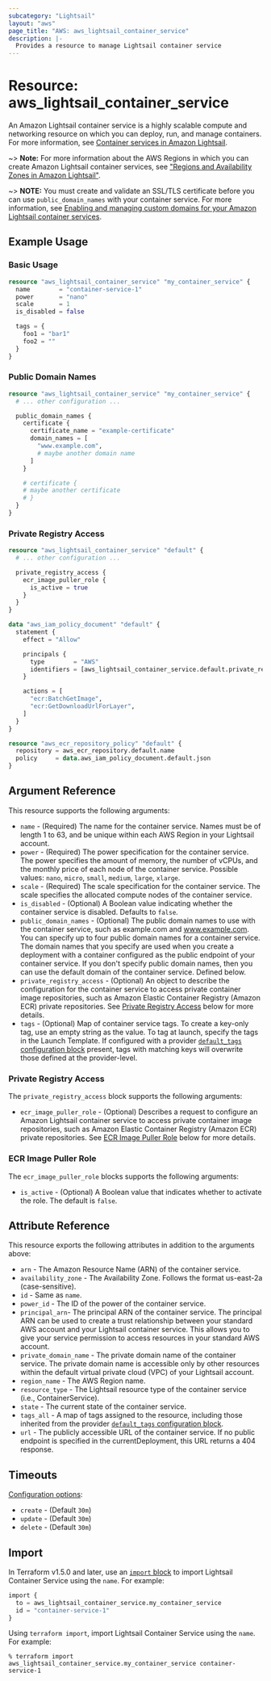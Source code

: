 ```yaml
---
subcategory: "Lightsail"
layout: "aws"
page_title: "AWS: aws_lightsail_container_service"
description: |- 
  Provides a resource to manage Lightsail container service
---
```


# Resource: aws_lightsail_container_service

An Amazon Lightsail container service is a highly scalable compute and networking resource on which you can deploy, run,
and manage containers. For more information, see
[Container services in Amazon Lightsail](https://lightsail.aws.amazon.com/ls/docs/en_us/articles/amazon-lightsail-container-services).

~> **Note:** For more information about the AWS Regions in which you can create Amazon Lightsail container services,
see ["Regions and Availability Zones in Amazon Lightsail"](https://lightsail.aws.amazon.com/ls/docs/overview/article/understanding-regions-and-availability-zones-in-amazon-lightsail).

~> **NOTE:** You must create and validate an SSL/TLS certificate before you can use `public_domain_names` with your container service. For more information, see
[Enabling and managing custom domains for your Amazon Lightsail container services](https://lightsail.aws.amazon.com/ls/docs/en_us/articles/amazon-lightsail-creating-container-services-certificates).

## Example Usage

### Basic Usage

```terraform
resource "aws_lightsail_container_service" "my_container_service" {
  name        = "container-service-1"
  power       = "nano"
  scale       = 1
  is_disabled = false

  tags = {
    foo1 = "bar1"
    foo2 = ""
  }
}
```

### Public Domain Names

```terraform
resource "aws_lightsail_container_service" "my_container_service" {
  # ... other configuration ...

  public_domain_names {
    certificate {
      certificate_name = "example-certificate"
      domain_names = [
        "www.example.com",
        # maybe another domain name
      ]
    }

    # certificate {
    # maybe another certificate
    # }
  }
}
```

### Private Registry Access

```terraform
resource "aws_lightsail_container_service" "default" {
  # ... other configuration ...

  private_registry_access {
    ecr_image_puller_role {
      is_active = true
    }
  }
}

data "aws_iam_policy_document" "default" {
  statement {
    effect = "Allow"

    principals {
      type        = "AWS"
      identifiers = [aws_lightsail_container_service.default.private_registry_access[0].ecr_image_puller_role[0].principal_arn]
    }

    actions = [
      "ecr:BatchGetImage",
      "ecr:GetDownloadUrlForLayer",
    ]
  }
}

resource "aws_ecr_repository_policy" "default" {
  repository = aws_ecr_repository.default.name
  policy     = data.aws_iam_policy_document.default.json
}
```

## Argument Reference

This resource supports the following arguments:

* `name` - (Required) The name for the container service. Names must be of length 1 to 63, and be
  unique within each AWS Region in your Lightsail account.
* `power` - (Required) The power specification for the container service. The power specifies the amount of memory,
  the number of vCPUs, and the monthly price of each node of the container service.
  Possible values: `nano`, `micro`, `small`, `medium`, `large`, `xlarge`.
* `scale` - (Required) The scale specification for the container service. The scale specifies the allocated compute
  nodes of the container service.
* `is_disabled` - (Optional) A Boolean value indicating whether the container service is disabled. Defaults to `false`.
* `public_domain_names` - (Optional) The public domain names to use with the container service, such as example.com
  and www.example.com. You can specify up to four public domain names for a container service. The domain names that you
  specify are used when you create a deployment with a container configured as the public endpoint of your container
  service. If you don't specify public domain names, then you can use the default domain of the container service.
  Defined below.
* `private_registry_access` - (Optional) An object to describe the configuration for the container service to access private container image repositories, such as Amazon Elastic Container Registry (Amazon ECR) private repositories. See [Private Registry Access](#private-registry-access) below for more details.
* `tags` - (Optional) Map of container service tags. To create a key-only tag, use an empty string as the value. To tag at launch, specify the tags in the Launch Template. If
  configured with a provider
  [`default_tags` configuration block](https://registry.terraform.io/providers/hashicorp/aws/latest/docs#default_tags-configuration-block)
  present, tags with matching keys will overwrite those defined at the provider-level.

### Private Registry Access

The `private_registry_access` block supports the following arguments:

* `ecr_image_puller_role` - (Optional) Describes a request to configure an Amazon Lightsail container service to access private container image repositories, such as Amazon Elastic Container Registry (Amazon ECR) private repositories. See [ECR Image Puller Role](#ecr-image-puller-role) below for more details.

### ECR Image Puller Role

The `ecr_image_puller_role` blocks supports the following arguments:

* `is_active` - (Optional) A Boolean value that indicates whether to activate the role. The default is `false`.

## Attribute Reference

This resource exports the following attributes in addition to the arguments above:

* `arn` - The Amazon Resource Name (ARN) of the container service.
* `availability_zone` - The Availability Zone. Follows the format us-east-2a (case-sensitive).
* `id` - Same as `name`.
* `power_id` - The ID of the power of the container service.
* `principal_arn`- The principal ARN of the container service. The principal ARN can be used to create a trust
  relationship between your standard AWS account and your Lightsail container service. This allows you to give your
  service permission to access resources in your standard AWS account.
* `private_domain_name` - The private domain name of the container service. The private domain name is accessible only
  by other resources within the default virtual private cloud (VPC) of your Lightsail account.
* `region_name` - The AWS Region name.
* `resource_type` - The Lightsail resource type of the container service (i.e., ContainerService).
* `state` - The current state of the container service.
* `tags_all` - A map of tags assigned to the resource, including those inherited from the provider
  [`default_tags` configuration block](https://registry.terraform.io/providers/hashicorp/aws/latest/docs#default_tags-configuration-block).
* `url` - The publicly accessible URL of the container service. If no public endpoint is specified in the
  currentDeployment, this URL returns a 404 response.

## Timeouts

[Configuration options](https://developer.hashicorp.com/terraform/language/resources/syntax#operation-timeouts):

* `create` - (Default `30m`)
* `update` - (Default `30m`)
* `delete` - (Default `30m`)

## Import

In Terraform v1.5.0 and later, use an [`import` block](https://developer.hashicorp.com/terraform/language/import) to import Lightsail Container Service using the `name`. For example:

```terraform
import {
  to = aws_lightsail_container_service.my_container_service
  id = "container-service-1"
}
```

Using `terraform import`, import Lightsail Container Service using the `name`. For example:

```console
% terraform import aws_lightsail_container_service.my_container_service container-service-1
```
